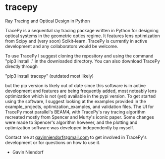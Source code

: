 # tracepy
Ray Tracing and Optical Design in Python

TracePy is a sequential ray tracing package written in Python for designing optical systems in the geometric optics regime. It features lens optimization from Scipy and (very soon) Scikit-learn. TracePy is currently in active development and any collaborators would be welcome.

To use TracePy I suggest cloning the repository and using the command "pip3 install ." in the downloaded directory. You can also download TracePy directly through

"pip3 install tracepy" (outdated most likely)

but the pip version is likely out of date since this software is in active development and features are being frequently added, most noteably lens optimization which is not (yet) available in the pypi version. To get started using the software, I suggest looking at the examples provided in the example_projects, optimization_examples, and validation files. The UI for TracePy most parallel's BEAM4, with TracePy's ray tracing algorithm recreated mostly from Spencer and Murty's iconic paper. Some changes were made to Spencer's algorithm however, and the plotting and optimization software was developed independently by myself.

Contact me at gavinniendorf@gmail.com to get involved in TracePy's development or for questions on how to use it.

- Gavin Niendorf
